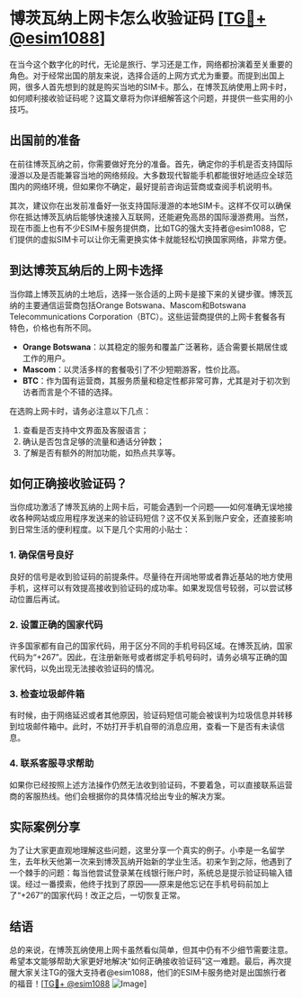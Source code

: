# 博茨瓦纳上网卡怎么收验证码 [[TG💪+ @esim1088](https://t.me/s/esim1088)]

在当今这个数字化的时代，无论是旅行、学习还是工作，网络都扮演着至关重要的角色。对于经常出国的朋友来说，选择合适的上网方式尤为重要。而提到出国上网，很多人首先想到的就是购买当地的SIM卡。那么，在博茨瓦纳使用上网卡时，如何顺利接收验证码呢？这篇文章将为你详细解答这个问题，并提供一些实用的小技巧。

## 出国前的准备

在前往博茨瓦纳之前，你需要做好充分的准备。首先，确定你的手机是否支持国际漫游以及是否能兼容当地的网络频段。大多数现代智能手机都能很好地适应全球范围内的网络环境，但如果你不确定，最好提前咨询运营商或查阅手机说明书。

其次，建议你在出发前准备好一张支持国际漫游的本地SIM卡。这样不仅可以确保你在抵达博茨瓦纳后能够快速接入互联网，还能避免高昂的国际漫游费用。当然，现在市面上也有不少ESIM卡服务提供商，比如TG的强大支持者@esim1088，它们提供的虚拟SIM卡可以让你无需更换实体卡就能轻松切换国家网络，非常方便。

## 到达博茨瓦纳后的上网卡选择

当你踏上博茨瓦纳的土地后，选择一张合适的上网卡是接下来的关键步骤。博茨瓦纳的主要通信运营商包括Orange Botswana、Mascom和Botswana Telecommunications Corporation（BTC）。这些运营商提供的上网卡套餐各有特色，价格也有所不同。

- **Orange Botswana**：以其稳定的服务和覆盖广泛著称，适合需要长期居住或工作的用户。
- **Mascom**：以灵活多样的套餐吸引了不少短期游客，性价比高。
- **BTC**：作为国有运营商，其服务质量和稳定性都非常可靠，尤其是对于初次到访者而言是个不错的选择。

在选购上网卡时，请务必注意以下几点：
1. 查看是否支持中文界面及客服语言；
2. 确认是否包含足够的流量和通话分钟数；
3. 了解是否有额外的附加功能，如热点共享等。

## 如何正确接收验证码？

当你成功激活了博茨瓦纳的上网卡后，可能会遇到一个问题——如何准确无误地接收各种网站或应用程序发送来的验证码短信？这不仅关系到账户安全，还直接影响到日常生活的便利程度。以下是几个实用的小贴士：

### 1. 确保信号良好
良好的信号是收到验证码的前提条件。尽量待在开阔地带或者靠近基站的地方使用手机，这样可以有效提高接收到验证码的成功率。如果发现信号较弱，可以尝试移动位置后再试。

### 2. 设置正确的国家代码
许多国家都有自己的国家代码，用于区分不同的手机号码区域。在博茨瓦纳，国家代码为“+267”。因此，在注册新账号或者绑定手机号码时，请务必填写正确的国家代码，以免出现无法接收验证码的情况。

### 3. 检查垃圾邮件箱
有时候，由于网络延迟或者其他原因，验证码短信可能会被误判为垃圾信息并转移到垃圾邮件箱中。此时，不妨打开手机自带的消息应用，查看一下是否有未读信息。

### 4. 联系客服寻求帮助
如果你已经按照上述方法操作仍然无法收到验证码，不要着急，可以直接联系运营商的客服热线。他们会根据你的具体情况给出专业的解决方案。

## 实际案例分享

为了让大家更直观地理解这些问题，这里分享一个真实的例子。小李是一名留学生，去年秋天他第一次来到博茨瓦纳开始新的学业生活。初来乍到之际，他遇到了一个棘手的问题：每当他尝试登录某在线银行账户时，系统总是提示验证码输入错误。经过一番摸索，他终于找到了原因——原来是他忘记在手机号码前加上了“+267”的国家代码！改正之后，一切恢复正常。

## 结语

总的来说，在博茨瓦纳使用上网卡虽然看似简单，但其中仍有不少细节需要注意。希望本文能够帮助大家更好地解决“如何正确接收验证码”这一难题。最后，再次提醒大家关注TG的强大支持者@esim1088，他们的ESIM卡服务绝对是出国旅行者的福音！[[TG💪+ @esim1088](https://t.me/s/esim1088) ![Image](https://i.postimg.cc/4NQfJmqS/Snipaste-2025-05-13-00-14-12.png)]